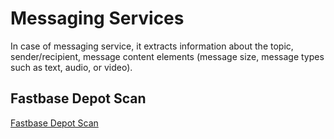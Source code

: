 # Messaging Services
In case of messaging service, it extracts information about the topic, sender/recipient, message content elements (message size, message types such as text, audio, or video).

## Fastbase Depot Scan
[Fastbase Depot Scan](messaging_services/fastbase.md)